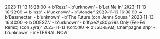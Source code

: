 2023-11-13 16:28:00 -> b'Rezz' - b'unknown' - b'Let Me In'
2023-11-13 16:32:00 -> b'Inzo' - b'unknown' - b'Wonder'
2023-11-13 16:36:00 -> b'Bassnectar' - b'unknown' - b'The Future (con Jenna Sousa)'
2023-11-13 16:40:00 -> b'ODESZA' - b'unknown' - b'It\xe2\x80\x99s Only (Fei-Fei Remix) (con Zyra)'
2023-11-13 16:45:00 -> b'LSDREAM, Champagne Drip' - b'unknown' - b'ETERNAL NOW'

